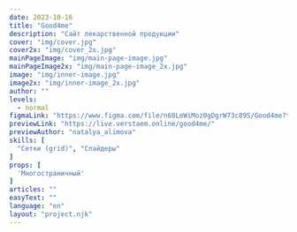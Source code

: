 ```yaml
---
date: 2023-10-16
title: "Good4me"
description: "Сайт лекарственной продукции"
cover: "img/cover.jpg"
cover2x: "img/cover_2x.jpg"
mainPageImage: "img/main-page-image.jpg"
mainPageImage2x: "img/main-page-image_2x.jpg"
image: "img/inner-image.jpg"
image2x: "img/inner-image_2x.jpg"
author: ""
levels:
  - normal
figmaLink: "https://www.figma.com/file/n68LeWiMoz0gDgrW73c89S/Good4me?type=design&node-id=8%3A2&mode=design&t=FSIk7lvt2Ymdg9ED-1"
previewLink: "https://live.verstaem.online/good4me/"
previewAuthor: "natalya_alimova"
skills: [
  "Сетки (grid)", "Слайдеры"
]
props: [
  'Многостраничный'
]
articles: ""
easyText: ""
language: "en"
layout: "project.njk"
---
```

